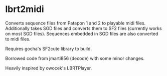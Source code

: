 # lbrt2midi
Converts sequence files from Patapon 1 and 2 to playable midi files.
Additionally takes SGD files and converts them to SF2 files (currently works on most SGD files).
Sequences embedded in SGD files are also converted to midi files.

Requires gocha's SF2cute library to build.

Borrowed code from jmarti856 (decode) with some minor changes.

Heavily inspired by owocek's LBRTPlayer.
